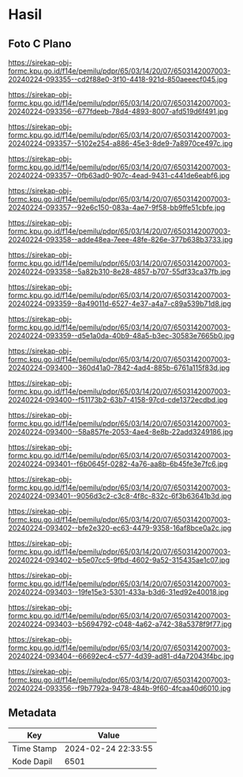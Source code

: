 # Hasil

## Foto C Plano

https://sirekap-obj-formc.kpu.go.id/f14e/pemilu/pdpr/65/03/14/20/07/6503142007003-20240224-093355--cd2f88e0-3f10-4418-921d-850aeeecf045.jpg

https://sirekap-obj-formc.kpu.go.id/f14e/pemilu/pdpr/65/03/14/20/07/6503142007003-20240224-093356--677fdeeb-78d4-4893-8007-afd519d6f491.jpg

https://sirekap-obj-formc.kpu.go.id/f14e/pemilu/pdpr/65/03/14/20/07/6503142007003-20240224-093357--5102e254-a886-45e3-8de9-7a8970ce497c.jpg

https://sirekap-obj-formc.kpu.go.id/f14e/pemilu/pdpr/65/03/14/20/07/6503142007003-20240224-093357--0fb63ad0-907c-4ead-9431-c441de6eabf6.jpg

https://sirekap-obj-formc.kpu.go.id/f14e/pemilu/pdpr/65/03/14/20/07/6503142007003-20240224-093357--92e6c150-083a-4ae7-9f58-bb9ffe51cbfe.jpg

https://sirekap-obj-formc.kpu.go.id/f14e/pemilu/pdpr/65/03/14/20/07/6503142007003-20240224-093358--adde48ea-7eee-48fe-826e-377b638b3733.jpg

https://sirekap-obj-formc.kpu.go.id/f14e/pemilu/pdpr/65/03/14/20/07/6503142007003-20240224-093358--5a82b310-8e28-4857-b707-55df33ca37fb.jpg

https://sirekap-obj-formc.kpu.go.id/f14e/pemilu/pdpr/65/03/14/20/07/6503142007003-20240224-093359--8a49011d-6527-4e37-a4a7-c89a539b71d8.jpg

https://sirekap-obj-formc.kpu.go.id/f14e/pemilu/pdpr/65/03/14/20/07/6503142007003-20240224-093359--d5e1a0da-40b9-48a5-b3ec-30583e7665b0.jpg

https://sirekap-obj-formc.kpu.go.id/f14e/pemilu/pdpr/65/03/14/20/07/6503142007003-20240224-093400--360d41a0-7842-4ad4-885b-6761a115f83d.jpg

https://sirekap-obj-formc.kpu.go.id/f14e/pemilu/pdpr/65/03/14/20/07/6503142007003-20240224-093400--f51173b2-63b7-4158-97cd-cde1372ecdbd.jpg

https://sirekap-obj-formc.kpu.go.id/f14e/pemilu/pdpr/65/03/14/20/07/6503142007003-20240224-093400--58a857fe-2053-4ae4-8e8b-22add3249186.jpg

https://sirekap-obj-formc.kpu.go.id/f14e/pemilu/pdpr/65/03/14/20/07/6503142007003-20240224-093401--f6b0645f-0282-4a76-aa8b-6b45fe3e7fc6.jpg

https://sirekap-obj-formc.kpu.go.id/f14e/pemilu/pdpr/65/03/14/20/07/6503142007003-20240224-093401--9056d3c2-c3c8-4f8c-832c-6f3b63641b3d.jpg

https://sirekap-obj-formc.kpu.go.id/f14e/pemilu/pdpr/65/03/14/20/07/6503142007003-20240224-093402--bfe2e320-ec63-4479-9358-16af8bce0a2c.jpg

https://sirekap-obj-formc.kpu.go.id/f14e/pemilu/pdpr/65/03/14/20/07/6503142007003-20240224-093402--b5e07cc5-9fbd-4602-9a52-315435ae1c07.jpg

https://sirekap-obj-formc.kpu.go.id/f14e/pemilu/pdpr/65/03/14/20/07/6503142007003-20240224-093403--19fe15e3-5301-433a-b3d6-31ed92e40018.jpg

https://sirekap-obj-formc.kpu.go.id/f14e/pemilu/pdpr/65/03/14/20/07/6503142007003-20240224-093403--b5694792-c048-4a62-a742-38a5378f9f77.jpg

https://sirekap-obj-formc.kpu.go.id/f14e/pemilu/pdpr/65/03/14/20/07/6503142007003-20240224-093404--66692ec4-c577-4d39-ad81-d4a72043f4bc.jpg

https://sirekap-obj-formc.kpu.go.id/f14e/pemilu/pdpr/65/03/14/20/07/6503142007003-20240224-093356--f9b7792a-9478-484b-9f60-4fcaa40d6010.jpg


## Metadata

| Key        | Value               |
| ---------- | ------------------- |
| Time Stamp | 2024-02-24 22:33:55 |
| Kode Dapil | 6501                |



